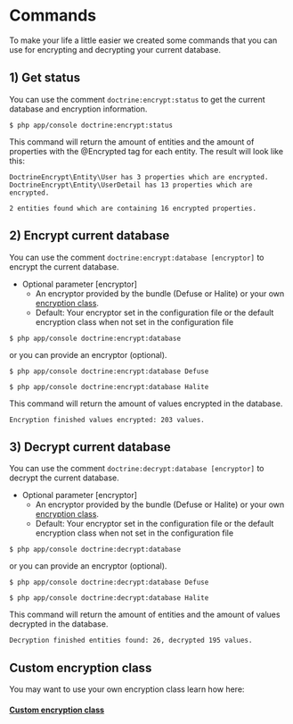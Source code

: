 # Commands

To make your life a little easier we created some commands that you can use for encrypting and decrypting your current database.

## 1) Get status

You can use the comment `doctrine:encrypt:status` to get the current database and encryption information.

```
$ php app/console doctrine:encrypt:status
```

This command will return the amount of entities and the amount of properties with the @Encrypted tag for each entity.
The result will look like this:

```
DoctrineEncrypt\Entity\User has 3 properties which are encrypted.
DoctrineEncrypt\Entity\UserDetail has 13 properties which are encrypted.

2 entities found which are containing 16 encrypted properties.
```

## 2) Encrypt current database

You can use the comment `doctrine:encrypt:database [encryptor]` to encrypt the current database.

* Optional parameter [encryptor]
    * An encryptor provided by the bundle (Defuse or Halite) or your own [encryption class](https://github.com/michaeldegroot/DoctrineEncryptBundle/blob/master/src/Resources/doc/custom_encryptor.md).
    * Default: Your encryptor set in the configuration file or the default encryption class when not set in the configuration file

```
$ php app/console doctrine:encrypt:database
```

or you can provide an encryptor (optional).

```
$ php app/console doctrine:encrypt:database Defuse
```

```
$ php app/console doctrine:encrypt:database Halite
```

This command will return the amount of values encrypted in the database.

```
Encryption finished values encrypted: 203 values.
```


## 3) Decrypt current database

You can use the comment `doctrine:decrypt:database [encryptor]` to decrypt the current database.

* Optional parameter [encryptor]
    * An encryptor provided by the bundle (Defuse or Halite) or your own [encryption class](https://github.com/michaeldegroot/DoctrineEncryptBundle/blob/master/src/Resources/doc/custom_encryptor.md).
    * Default: Your encryptor set in the configuration file or the default encryption class when not set in the configuration file

```
$ php app/console doctrine:decrypt:database
```

or you can provide an encryptor (optional).

```
$ php app/console doctrine:decrypt:database Defuse
```

```
$ php app/console doctrine:decrypt:database Halite
```

This command will return the amount of entities and the amount of values decrypted in the database.

```
Decryption finished entities found: 26, decrypted 195 values.
```

## Custom encryption class

You may want to use your own encryption class learn how here:

#### [Custom encryption class](https://github.com/michaeldegroot/DoctrineEncryptBundle/blob/master/src/Resources/doc/custom_encryptor.md)